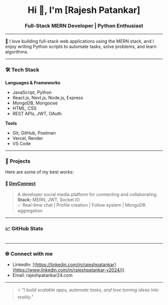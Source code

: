 
<h1 align="center">Hi 👋, I'm [Rajesh Patankar]</h1>
<h3 align="center">Full-Stack MERN Developer | Python Enthusiast</h3>

---

💼 I love building full-stack web applications using the MERN stack, and I enjoy writing Python scripts to automate tasks, solve problems, and learn algorithms.

---

### 🛠️ Tech Stack

**Languages & Frameworks**
- JavaScript, Python
- React.js, Next.js, Node.js, Express
- MongoDB, Mongoose
- HTML, CSS
- REST APIs, JWT, OAuth

**Tools**
- Git, GitHub, Postman
- Vercel, Render
- VS Code

---

### 📌 Projects

Here are some of my best works:

#### 🔹 [DevConnect](https://)
> A developer social media platform for connecting and collaborating.  
**Stack:** MERN, JWT, Socket.IO  
✅ Real-time chat | Profile creation | Follow system | MongoDB aggregation


---

### 📈 GitHub Stats

<p align="center">
  <img src="" />
  <br />
  <img src="" />
</p>

---

### 🌐 Connect with me

- LinkedIn: [(https://linkedin.com/in/rajeshpatankar](https://www.linkedin.com/in/rajeshpatankar-y2024/))
- Email: rajeshpatankar24.com

---

> ⚡ *"I build scalable apps, automate tasks, and love turning ideas into reality."*
